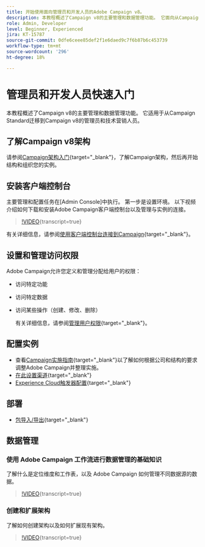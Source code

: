 ```yaml
---
title: 开始使用面向管理员和开发人员的Adobe Campaign v8。
description: 本教程概述了Campaign v8的主要管理和数据管理功能。 它面向从Campaign Standard迁移到Campaign v8的管理员和技术营销人员。
role: Admin, Developer
level: Beginner, Experienced
jira: KT-15787
source-git-commit: 0dfe6ceee85def2f1e6daed9c7f6b87b6c453739
workflow-type: tm+mt
source-wordcount: '296'
ht-degree: 18%

---
```



# 管理员和开发人员快速入门

本教程概述了Campaign v8的主要管理和数据管理功能。 它适用于从Campaign Standard迁移到Campaign v8的管理员和技术营销人员。

## 了解Campaign v8架构

请参阅[Campaign架构入门](https://experienceleague.adobe.com/en/docs/campaign/campaign-v8/config/architecture/architecture){target="_blank"}，了解Campaign架构，然后再开始结构和组织您的实例。


## 安装客户端控制台

主要管理和配置任务在[Admin Console]中执行。 第一步是设置环境。 以下视频介绍如何下载和安装Adobe Campaign客户端控制台以及管理与实例的连接。

>[!VIDEO](https://video.tv.adobe.com/v/335375?quality=12&learn=on){transcript=true}

有关详细信息，请参阅[使用客户端控制台连接到Campaign](https://experienceleague.adobe.com/en/docs/campaign/campaign-v8/new/connect){target="_blank"}。

## 设置和管理访问权限

Adobe Campaign允许您定义和管理分配给用户的权限：

* 访问特定功能
* 访问特定数据
* 访问某些操作（创建、修改、删除）

  有关详细信息，请参阅[管理用户权限](https://experienceleague.adobe.com/en/docs/campaign/campaign-v8/admin/permissions/manage-permissions){target="_blank"}。

## 配置实例

* 查看[Campaign实施指南](https://experienceleague.adobe.com/en/docs/campaign/campaign-v8/config/implement/implement){target="_blank"}以了解如何根据公司和结构的要求调整Adobe Campaign并整理实施。
* [在此设置渠道](https://experienceleague.adobe.com/en/docs/campaign/campaign-v8/send/push/push-data-collection){target="_blank"}
* [Experience Cloud触发器配置](https://experienceleague.adobe.com/en/docs/campaign-classic/using/integrating-with-adobe-experience-cloud/experience-triggers/about-triggers){target="_blank"}

## 部署

* [包导入/导出](https://experienceleague.adobe.com/en/docs/campaign/campaign-v8/developer/packages){target="_blank"}

## 数据管理

### 使用 Adobe Campaign 工作流进行数据管理的基础知识

了解什么是定位维度和工作表，以及 Adobe Campaign 如何管理不同数据源的数据。

>[!VIDEO](https://video.tv.adobe.com/v/339992?quality=12&learn=on){transcript=true}


### 创建和扩展架构

了解如何创建架构以及如何扩展现有架构。

>[!VIDEO](https://video.tv.adobe.com/v/337939?quality=12&learn=on){transcript=true}
